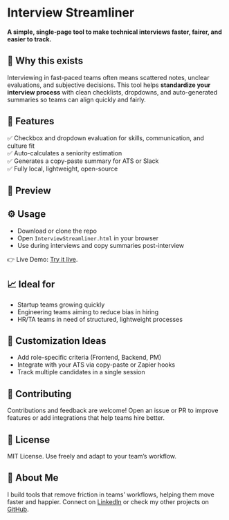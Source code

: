 # Interview Streamliner

**A simple, single-page tool to make technical interviews faster, fairer, and easier to track.**

## 🚀 Why this exists

Interviewing in fast-paced teams often means scattered notes, unclear evaluations, and subjective decisions. This tool helps **standardize your interview process** with clean checklists, dropdowns, and auto-generated summaries so teams can align quickly and fairly.

## 🎯 Features

✅ Checkbox and dropdown evaluation for skills, communication, and culture fit  
✅ Auto-calculates a seniority estimation  
✅ Generates a copy-paste summary for ATS or Slack  
✅ Fully local, lightweight, open-source

## 👀 Preview

## ⚙️ Usage

- Download or clone the repo
- Open `InterviewStreamliner.html` in your browser
- Use during interviews and copy summaries post-interview
    
👉 Live Demo: [Try it live](https://htmlpreview.github.io/?https://github.com/estebanherlein/TinyTools/blob/main/Interview%20Streamliner/InterviewStreamliner.html). 

## 📈 Ideal for

- Startup teams growing quickly
- Engineering teams aiming to reduce bias in hiring
- HR/TA teams in need of structured, lightweight processes   

## 🧩 Customization Ideas

- Add role-specific criteria (Frontend, Backend, PM)
- Integrate with your ATS via copy-paste or Zapier hooks
- Track multiple candidates in a single session

## 🤝 Contributing

Contributions and feedback are welcome! Open an issue or PR to improve features or add integrations that help teams hire better.

## 📜 License

MIT License. Use freely and adapt to your team’s workflow.

## 👋 About Me

I build tools that remove friction in teams’ workflows, helping them move faster and happier. Connect on [LinkedIn](https://www.linkedin.com/in/esteban-herlein) or check my other projects on [GitHub](https://github.com/estebanherlein).